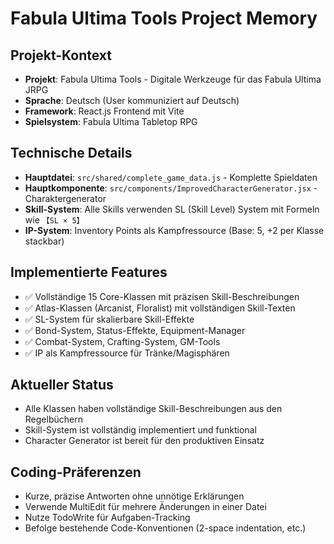 # Fabula Ultima Tools Project Memory

## Projekt-Kontext
- **Projekt**: Fabula Ultima Tools - Digitale Werkzeuge für das Fabula Ultima JRPG
- **Sprache**: Deutsch (User kommuniziert auf Deutsch)
- **Framework**: React.js Frontend mit Vite
- **Spielsystem**: Fabula Ultima Tabletop RPG

## Technische Details
- **Hauptdatei**: `src/shared/complete_game_data.js` - Komplette Spieldaten
- **Hauptkomponente**: `src/components/ImprovedCharacterGenerator.jsx` - Charaktergenerator
- **Skill-System**: Alle Skills verwenden SL (Skill Level) System mit Formeln wie `【SL × 5】`
- **IP-System**: Inventory Points als Kampfressource (Base: 5, +2 per Klasse stackbar)

## Implementierte Features
- ✅ Vollständige 15 Core-Klassen mit präzisen Skill-Beschreibungen
- ✅ Atlas-Klassen (Arcanist, Floralist) mit vollständigen Skill-Texten
- ✅ SL-System für skalierbare Skill-Effekte
- ✅ Bond-System, Status-Effekte, Equipment-Manager
- ✅ Combat-System, Crafting-System, GM-Tools
- ✅ IP als Kampfressource für Tränke/Magisphären

## Aktueller Status
- Alle Klassen haben vollständige Skill-Beschreibungen aus den Regelbüchern
- Skill-System ist vollständig implementiert und funktional
- Character Generator ist bereit für den produktiven Einsatz

## Coding-Präferenzen
- Kurze, präzise Antworten ohne unnötige Erklärungen
- Verwende MultiEdit für mehrere Änderungen in einer Datei
- Nutze TodoWrite für Aufgaben-Tracking
- Befolge bestehende Code-Konventionen (2-space indentation, etc.)